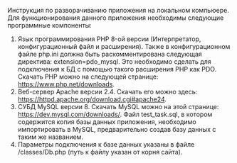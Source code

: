 Инструкция по разворачиванию приложения на локальном компьюере.
Для функционирования данного приложения необходимы следующие программные компоненты:
1. Язык программирования PHP 8-ой версии (Интерпретатор, конфигурационный файл и расширения). Также в конфигурационном файле php.ini должна быть раскомментирована следующая директива:
extension=pdo_mysql. Это необходимо сделать для подключения к БД с помощью такого расширения PHP как PDO. Скачать PHP можно на следующей странице: https://www.php.net/downloads.
2. Веб-сервер Apache версии 2.4. Скачать его можно здесь: https://httpd.apache.org/download.cgi#apache24.
3. СУБД MySQL версии 8. Скачать MySQL можно на этой странице: https://dev.mysql.com/downloads/. Файл test_task.sql, в котором содержится копия базы данных приложения, необходимо импортировать в MySQL, предварительно создав базу данных с таким же названием.
4. Параметры подключения к базе данных указаны в файле /classes/Db.php (путь к файлу указан от корня сайта).
